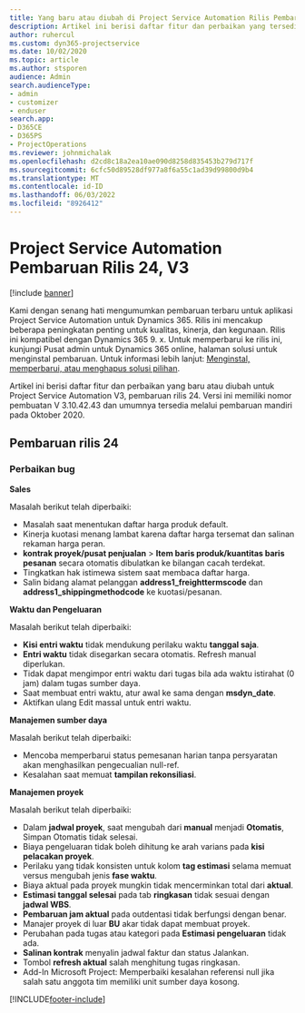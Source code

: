 ```yaml
---
title: Yang baru atau diubah di Project Service Automation Rilis Pembaruan 24, V3
description: Artikel ini berisi daftar fitur dan perbaikan yang tersedia di Project Service Automation V3, pembaruan rilis 24, V3.
author: ruhercul
ms.custom: dyn365-projectservice
ms.date: 10/02/2020
ms.topic: article
ms.author: stsporen
audience: Admin
search.audienceType:
- admin
- customizer
- enduser
search.app:
- D365CE
- D365PS
- ProjectOperations
ms.reviewer: johnmichalak
ms.openlocfilehash: d2cd8c18a2ea10ae090d8258d835453b279d717f
ms.sourcegitcommit: 6cfc50d89528df977a8f6a55c1ad39d99800d9b4
ms.translationtype: MT
ms.contentlocale: id-ID
ms.lasthandoff: 06/03/2022
ms.locfileid: "8926412"
---
```

# <a name="project-service-automation-update-release-24-v3"></a>Project Service Automation Pembaruan Rilis 24, V3

[!include [banner](../includes/psa-now-project-operations.md)]

Kami dengan senang hati mengumumkan pembaruan terbaru untuk aplikasi Project Service Automation untuk Dynamics 365. Rilis ini mencakup beberapa peningkatan penting untuk kualitas, kinerja, dan kegunaan. Rilis ini kompatibel dengan Dynamics 365 9. x. Untuk memperbarui ke rilis ini, kunjungi Pusat admin untuk Dynamics 365 online, halaman solusi untuk menginstal pembaruan. Untuk informasi lebih lanjut: [Menginstal, memperbarui, atau menghapus solusi pilihan](/power-platform/admin/install-remove-preferred-solution).

Artikel ini berisi daftar fitur dan perbaikan yang baru atau diubah untuk Project Service Automation V3, pembaruan rilis 24. Versi ini memiliki nomor pembuatan V 3.10.42.43 dan umumnya tersedia melalui pembaruan mandiri pada Oktober 2020.

## <a name="update-release-24"></a>Pembaruan rilis 24

### <a name="bug-fixes"></a>Perbaikan bug

**Sales**

Masalah berikut telah diperbaiki:

- Masalah saat menentukan daftar harga produk default.
- Kinerja kuotasi menang lambat karena daftar harga tersemat dan salinan rekaman harga peran.
- **kontrak proyek/pusat penjualan** > **Item baris produk/kuantitas baris pesanan** secara otomatis dibulatkan ke bilangan cacah terdekat.
- Tingkatkan hak istimewa sistem saat membaca daftar harga.
- Salin bidang alamat pelanggan **address1_freighttermscode** dan **address1_shippingmethodcode** ke kuotasi/pesanan. 


**Waktu dan Pengeluaran**

Masalah berikut telah diperbaiki:

- **Kisi entri waktu** tidak mendukung perilaku waktu **tanggal saja**.
- **Entri waktu** tidak disegarkan secara otomatis. Refresh manual diperlukan.
- Tidak dapat mengimpor entri waktu dari tugas bila ada waktu istirahat (0 jam) dalam tugas sumber daya.
- Saat membuat entri waktu, atur awal ke sama dengan **msdyn_date**.
- Aktifkan ulang Edit massal untuk entri waktu.

**Manajemen sumber daya**

Masalah berikut telah diperbaiki:

- Mencoba memperbarui status pemesanan harian tanpa persyaratan akan menghasilkan pengecualian null-ref.
- Kesalahan saat memuat **tampilan rekonsiliasi**.


**Manajemen proyek**

Masalah berikut telah diperbaiki:

- Dalam **jadwal proyek**, saat mengubah dari **manual** menjadi **Otomatis**, Simpan Otomatis tidak selesai.
- Biaya pengeluaran tidak boleh dihitung ke arah varians pada **kisi pelacakan proyek**.
- Perilaku yang tidak konsisten untuk kolom **tag estimasi** selama memuat versus mengubah jenis **fase waktu**.
- Biaya aktual pada proyek mungkin tidak mencerminkan total dari **aktual**.
- **Estimasi tanggal selesai** pada tab **ringkasan** tidak sesuai dengan **jadwal WBS**.
- **Pembaruan jam aktual** pada outdentasi tidak berfungsi dengan benar.
- Manajer proyek di luar **BU** akar tidak dapat membuat proyek.
- Perubahan pada tugas atau kategori pada **Estimasi pengeluaran** tidak ada.
- **Salinan kontrak** menyalin jadwal faktur dan status Jalankan.
- Tombol **refresh aktual** salah menghitung tugas ringkasan.
- Add-In Microsoft Project: Memperbaiki kesalahan referensi null jika salah satu anggota tim memiliki unit sumber daya kosong.



[!INCLUDE[footer-include](../includes/footer-banner.md)]
